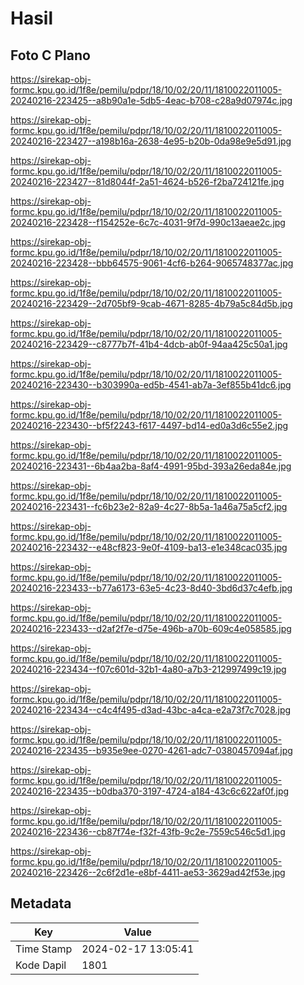 # Hasil

## Foto C Plano

https://sirekap-obj-formc.kpu.go.id/1f8e/pemilu/pdpr/18/10/02/20/11/1810022011005-20240216-223425--a8b90a1e-5db5-4eac-b708-c28a9d07974c.jpg

https://sirekap-obj-formc.kpu.go.id/1f8e/pemilu/pdpr/18/10/02/20/11/1810022011005-20240216-223427--a198b16a-2638-4e95-b20b-0da98e9e5d91.jpg

https://sirekap-obj-formc.kpu.go.id/1f8e/pemilu/pdpr/18/10/02/20/11/1810022011005-20240216-223427--81d8044f-2a51-4624-b526-f2ba724121fe.jpg

https://sirekap-obj-formc.kpu.go.id/1f8e/pemilu/pdpr/18/10/02/20/11/1810022011005-20240216-223428--f154252e-6c7c-4031-9f7d-990c13aeae2c.jpg

https://sirekap-obj-formc.kpu.go.id/1f8e/pemilu/pdpr/18/10/02/20/11/1810022011005-20240216-223428--bbb64575-9061-4cf6-b264-9065748377ac.jpg

https://sirekap-obj-formc.kpu.go.id/1f8e/pemilu/pdpr/18/10/02/20/11/1810022011005-20240216-223429--2d705bf9-9cab-4671-8285-4b79a5c84d5b.jpg

https://sirekap-obj-formc.kpu.go.id/1f8e/pemilu/pdpr/18/10/02/20/11/1810022011005-20240216-223429--c8777b7f-41b4-4dcb-ab0f-94aa425c50a1.jpg

https://sirekap-obj-formc.kpu.go.id/1f8e/pemilu/pdpr/18/10/02/20/11/1810022011005-20240216-223430--b303990a-ed5b-4541-ab7a-3ef855b41dc6.jpg

https://sirekap-obj-formc.kpu.go.id/1f8e/pemilu/pdpr/18/10/02/20/11/1810022011005-20240216-223430--bf5f2243-f617-4497-bd14-ed0a3d6c55e2.jpg

https://sirekap-obj-formc.kpu.go.id/1f8e/pemilu/pdpr/18/10/02/20/11/1810022011005-20240216-223431--6b4aa2ba-8af4-4991-95bd-393a26eda84e.jpg

https://sirekap-obj-formc.kpu.go.id/1f8e/pemilu/pdpr/18/10/02/20/11/1810022011005-20240216-223431--fc6b23e2-82a9-4c27-8b5a-1a46a75a5cf2.jpg

https://sirekap-obj-formc.kpu.go.id/1f8e/pemilu/pdpr/18/10/02/20/11/1810022011005-20240216-223432--e48cf823-9e0f-4109-ba13-e1e348cac035.jpg

https://sirekap-obj-formc.kpu.go.id/1f8e/pemilu/pdpr/18/10/02/20/11/1810022011005-20240216-223433--b77a6173-63e5-4c23-8d40-3bd6d37c4efb.jpg

https://sirekap-obj-formc.kpu.go.id/1f8e/pemilu/pdpr/18/10/02/20/11/1810022011005-20240216-223433--d2af2f7e-d75e-496b-a70b-609c4e058585.jpg

https://sirekap-obj-formc.kpu.go.id/1f8e/pemilu/pdpr/18/10/02/20/11/1810022011005-20240216-223434--f07c601d-32b1-4a80-a7b3-212997499c19.jpg

https://sirekap-obj-formc.kpu.go.id/1f8e/pemilu/pdpr/18/10/02/20/11/1810022011005-20240216-223434--c4c4f495-d3ad-43bc-a4ca-e2a73f7c7028.jpg

https://sirekap-obj-formc.kpu.go.id/1f8e/pemilu/pdpr/18/10/02/20/11/1810022011005-20240216-223435--b935e9ee-0270-4261-adc7-0380457094af.jpg

https://sirekap-obj-formc.kpu.go.id/1f8e/pemilu/pdpr/18/10/02/20/11/1810022011005-20240216-223435--b0dba370-3197-4724-a184-43c6c622af0f.jpg

https://sirekap-obj-formc.kpu.go.id/1f8e/pemilu/pdpr/18/10/02/20/11/1810022011005-20240216-223436--cb87f74e-f32f-43fb-9c2e-7559c546c5d1.jpg

https://sirekap-obj-formc.kpu.go.id/1f8e/pemilu/pdpr/18/10/02/20/11/1810022011005-20240216-223426--2c6f2d1e-e8bf-4411-ae53-3629ad42f53e.jpg


## Metadata

| Key        | Value               |
| ---------- | ------------------- |
| Time Stamp | 2024-02-17 13:05:41 |
| Kode Dapil | 1801                |



